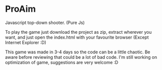 # ProAim
Javascript top-down shooter. (Pure Js)

To play the game just download the project as zip, extract wherever you want, and just open the index.html with your favourite browser (Except Internet Explorer :D)

This game was made in 3-4 days so the code can be a little chaotic. Be aware before reviewing that could be a lot of bad code.
I'm still working on optimization of game, suggestions are very welcome :D
